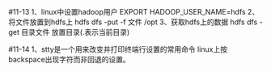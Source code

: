 #11-13
1、linux中设置hadoop用户 EXPORT  HADOOP_USER_NAME=hdfs
2、将文件放置到hdfs上 hdfs dfs -put -f 文件   /opt
3、获取hdfs上的数据 hdfs dfs -get 目录文件  放置目录(.表示当前目录)

#11-14
1、stty是一个用来改变并打印终端行设置的常用命令 linux上按backspace出现字符而非回退的设置。
